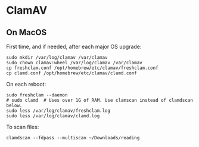 # ClamAV

## On MacOS

First time, and if needed, after each major OS upgrade:

    sudo mkdir /var/log/clamav /var/clamav
    sudo chown clamav:wheel /var/log/clamav /var/clamav
    cp freshclam.conf /opt/homebrew/etc/clamav/freshclam.conf
    cp clamd.conf /opt/homebrew/etc/clamav/clamd.conf

On each reboot:

    sudo freshclam --daemon
    # sudo clamd  # Uses over 1G of RAM. Use clamscan instead of clamdscan below.
    sudo less /var/log/clamav/freshclam.log
    sudo less /var/log/clamav/clamd.log

To scan files:

    clamdscan --fdpass --multiscan ~/Downloads/reading
